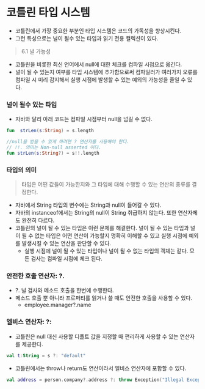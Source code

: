 # 코틀린 타입 시스템
- 코틀린에서 가장 중요한 부분인 타입 시스템은 코드의 가독성을 향상시킨다.
- 그런 특성으로는 널이 될수 있는 타입과 읽기 전용  컬렉션이 있다.

> 6.1 널 가능성
- 코틀린을 비롯한 최신 언어에서 null에 대한 체크를 컴파일 시점으로 옮긴다.
- 널이  될 수 있는지 여부를 타입 시스템에 추가함으로써 컴파일러가 여러가지 오류를 컴파일 시 미리 감지해서 실행 시점에 발생할 수 있는 예외의  가능성을 줄일 수 있다.

### 널이 될수 있는 타입
- 자바와 달리 아래 코드는 컴파일 시점부터 null을 넘길 수 없다.
```kotlin
fun  strLen(s:String) = s.length

//null을 받을 수 있게 하려면 ? 연산자를 사용해야 한다.
// !!. 의미는 Non-null asserted 이다.
fun strLen(s:String?) = s!!.length
```

### 타입의 의미
>  타입은  어떤 값들이  가능한지와 그 타입에 대해 수행할 수 있는 연산의 종류를 결정한다.
- 자바에서 String 타입의 변수에는 String과 null이 들어갈 수 있다.
- 자바의 instanceof에서는 String의 null이 String 취급하지 않는다. 또한 연산자체도 완전히 다르다.
- 코틀린의 널이 될 수 있는 타입은 이런  문제를 해결한다. 널이 될 수 있는 타입과 널이 될 수 없는 타입은 어떤 연산이 가능할지 명확히 이해할 수 있고 실행 시점에 예외를 발생시킬 수 있는 연산을 판단할 수 있다.
    + 실행 시점에 널이 될 수 있는 타입이나 널이 될 수 없는 타입의 객체는 같다. 모든 검사는 컴파일 시점에 체크 된다.

### 안전한 호출 연산자: ?.
- ?. 널 검사와 메소드 호출을 한번에 수행한다.
- 메소드 호출 뿐 아니라 프로퍼티를 읽거나 쓸 때도 안전한 호출을 사용할 수 있다.
    + employee.manager?.name

### 엘비스 연산자: ?:
- 코틀린은 null 대신 사용할 디폴트 값을 지정할 때 편리하게 사용할 수 있는 연산자를 제공한다.
```kotlin
val t:String = s ?: "default"
```        
- 코틀린에서는 throw나 return도 연산이라서 엘비스 연산자에 포함할 수 있다.
```kotlin
val address = person.company?.address ?: throw Exception("Illegal Exception")
```
